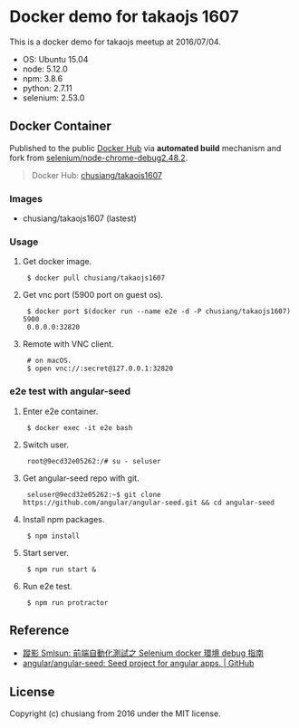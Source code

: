# Docker demo for takaojs 1607

This is a docker demo for takaojs meetup at 2016/07/04.

* OS: Ubuntu 15.04
* node: 5.12.0
* npm: 3.8.6
* python: 2.7.11
* selenium: 2.53.0

## Docker Container

Published to the public [Docker Hub](https://hub.docker.com/) via **automated build** mechanism and fork from [selenium/node-chrome-debug2.48.2](https://hub.docker.com/r/selenium/node-chrome-debug/).

> Docker Hub: [chusiang/takaojs1607](https://hub.docker.com/r/chusiang/takaojs1607/)

### Images

* chusiang/takaojs1607 (lastest)

### Usage

1. Get docker image.

        $ docker pull chusiang/takaojs1607
    
2. Get vnc port (5900 port on guest os).
    
        $ docker port $(docker run --name e2e -d -P chusiang/takaojs1607) 5900
        0.0.0.0:32820

3. Remote with VNC client.

        # on macOS.
        $ open vnc://:secret@127.0.0.1:32820
    
    
### e2e test with angular-seed

1. Enter e2e container.

        $ docker exec -it e2e bash
    
2. Switch user.
    
        root@9ecd32e05262:/# su - seluser

3. Get angular-seed repo with git.

        seluser@9ecd32e05262:~$ git clone https://github.com/angular/angular-seed.git && cd angular-seed

4. Install npm packages.

        $ npm install

5. Start server.

        $ npm run start &

6. Run e2e test.

        $ npm run protractor
    
## Reference


* [蹤影 Smlsun: 前端自動化測試之 Selenium docker 環境 debug 指南](http://blog.smlsun.com/2015/04/selenium-docker-debug.html)
* [angular/angular-seed: Seed project for angular apps. | GitHub](https://github.com/angular/angular-seed)

## License

Copyright (c) chusiang from 2016 under the MIT license.

